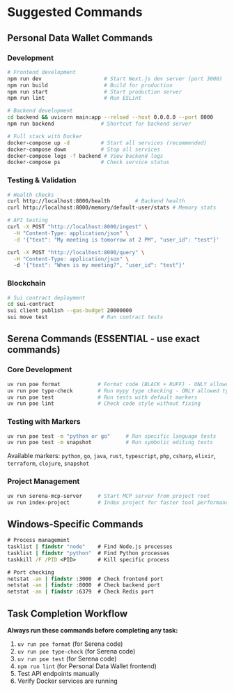 # Suggested Commands

## Personal Data Wallet Commands

### Development
```bash
# Frontend development
npm run dev                    # Start Next.js dev server (port 3000)
npm run build                  # Build for production
npm run start                  # Start production server
npm run lint                   # Run ESLint

# Backend development  
cd backend && uvicorn main:app --reload --host 0.0.0.0 --port 8000
npm run backend               # Shortcut for backend server

# Full stack with Docker
docker-compose up -d          # Start all services (recommended)
docker-compose down           # Stop all services
docker-compose logs -f backend # View backend logs
docker-compose ps             # Check service status
```

### Testing & Validation
```bash
# Health checks
curl http://localhost:8000/health        # Backend health
curl http://localhost:8000/memory/default-user/stats # Memory stats

# API testing
curl -X POST "http://localhost:8000/ingest" \
  -H "Content-Type: application/json" \
  -d '{"text": "My meeting is tomorrow at 2 PM", "user_id": "test"}'

curl -X POST "http://localhost:8000/query" \
  -H "Content-Type: application/json" \  
  -d '{"text": "When is my meeting?", "user_id": "test"}'
```

### Blockchain
```bash
# Sui contract deployment
cd sui-contract
sui client publish --gas-budget 20000000
sui move test                 # Run contract tests
```

## Serena Commands (ESSENTIAL - use exact commands)

### Core Development
```bash
uv run poe format            # Format code (BLACK + RUFF) - ONLY allowed formatting
uv run poe type-check        # Run mypy type checking - ONLY allowed type checking  
uv run poe test              # Run tests with default markers
uv run poe lint              # Check code style without fixing
```

### Testing with Markers
```bash
uv run poe test -m "python or go"     # Run specific language tests
uv run poe test -m snapshot           # Run symbolic editing tests
```

Available markers: `python`, `go`, `java`, `rust`, `typescript`, `php`, `csharp`, `elixir`, `terraform`, `clojure`, `snapshot`

### Project Management
```bash
uv run serena-mcp-server     # Start MCP server from project root
uv run index-project         # Index project for faster tool performance
```

## Windows-Specific Commands
```cmd
# Process management
tasklist | findstr "node"    # Find Node.js processes
tasklist | findstr "python"  # Find Python processes  
taskkill /F /PID <PID>       # Kill specific process

# Port checking
netstat -an | findstr :3000  # Check frontend port
netstat -an | findstr :8000  # Check backend port
netstat -an | findstr :6379  # Check Redis port
```

## Task Completion Workflow
**Always run these commands before completing any task:**
1. `uv run poe format` (for Serena code)
2. `uv run poe type-check` (for Serena code)  
3. `uv run poe test` (for Serena code)
4. `npm run lint` (for Personal Data Wallet frontend)
5. Test API endpoints manually
6. Verify Docker services are running